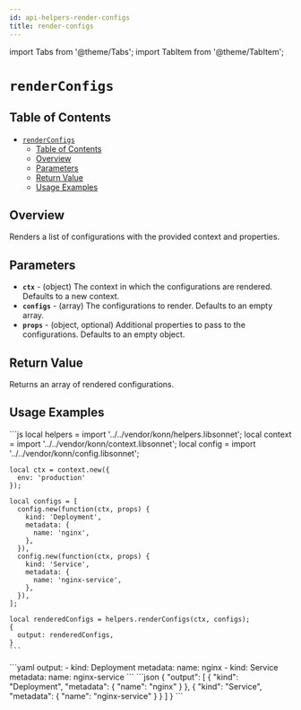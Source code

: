 ```yaml
---
id: api-helpers-render-configs
title: render-configs
---
```


import Tabs from '@theme/Tabs';
import TabItem from '@theme/TabItem';

# `renderConfigs`

## Table of Contents
- [`renderConfigs`](#renderconfigs)
  - [Table of Contents](#table-of-contents)
  - [Overview](#overview)
  - [Parameters](#parameters)
  - [Return Value](#return-value)
  - [Usage Examples](#usage-examples)

## Overview
Renders a list of configurations with the provided context and properties.

## Parameters
- **`ctx`** - (object) The context in which the configurations are rendered. Defaults to a new context.
- **`configs`** - (array) The configurations to render. Defaults to an empty array.
- **`props`** - (object, optional) Additional properties to pass to the configurations. Defaults to an empty object.

## Return Value
Returns an array of rendered configurations.

## Usage Examples

<Tabs>
  <TabItem value="jsonnet" label="Jsonnet" default>
    ```js
    local helpers = import '../../vendor/konn/helpers.libsonnet';
    local context = import '../../vendor/konn/context.libsonnet';
    local config = import '../../vendor/konn/config.libsonnet';

    local ctx = context.new({
      env: 'production'
    });

    local configs = [
      config.new(function(ctx, props) {
        kind: 'Deployment',
        metadata: {
          name: 'nginx',
        },
      }),
      config.new(function(ctx, props) {
        kind: 'Service',
        metadata: {
          name: 'nginx-service',
        },
      }),
    ];

    local renderedConfigs = helpers.renderConfigs(ctx, configs);
    {
      output: renderedConfigs,
    }
    ```
  </TabItem>
  <TabItem value="yaml" label="YAML Output">
    ```yaml
    output:
      - kind: Deployment
        metadata:
          name: nginx
      - kind: Service
        metadata:
          name: nginx-service
    ```
  </TabItem>
  <TabItem value="json" label="JSON Output">
    ```json
    {
       "output": [
          {
             "kind": "Deployment",
             "metadata": {
                "name": "nginx"
             }
          },
          {
             "kind": "Service",
             "metadata": {
                "name": "nginx-service"
             }
          }
       ]
    }
    ```
  </TabItem>
</Tabs>